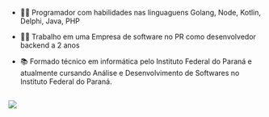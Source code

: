 - 👨‍💻 Programador com habilidades nas linguaguens Golang, Node, Kotlin, Delphi, Java, PHP

- 🧑‍💼 Trabalho em uma Empresa de software no PR como desenvolvedor backend a 2 anos

- 📚 Formado técnico em informática pelo Instituto Federal do Paraná e atualmente cursando Análise e Desenvolvimento de Softwares no Instituto Federal do Paraná.

  ##
  
 <div>
        <a href = "mailto:galvaomartinsdaniel@gmail.com"><img src="https://img.shields.io/badge/-Gmail-%23333?style=for-the-badge&logo=gmail&logoColor=white" target="_blank"></a>
